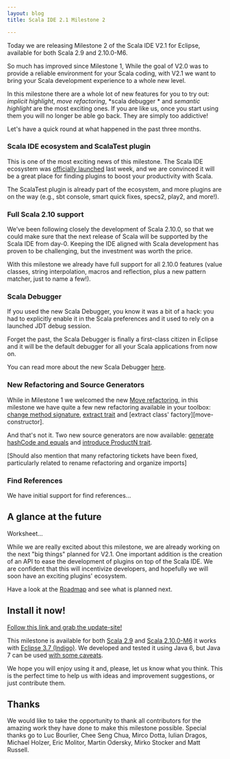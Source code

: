 ```yaml
---
layout: blog
title: Scala IDE 2.1 Milestone 2

---
```


Today we are releasing Milestone 2 of the Scala IDE V2.1 for Eclipse, available for both 
Scala 2.9 and 2.10.0-M6. 

So much has improved 
since Milestone 1,
While the goal of V2.0 was to 
provide a reliable environment for your Scala coding, with V2.1 we want to bring your Scala 
development experience to a whole new level.

In this milestone there are a whole lot of new features for you to try out: *implicit 
highlight*, *move refactoring*, *scala debugger * and *semantic highlight* are the most 
exciting ones. If you are like us, once you start using them you will no longer be able go back. 
They are simply too addictive!

Let's have a quick round at what happened in the past three months.

### Scala IDE ecosystem and ScalaTest plugin

This is one of the most exciting news of this milestone. The Scala IDE ecosystem was 
[officially launched](http://scala-ide.org/blog/scalatest-ecosystem.html) last week, and 
we are convinced it will be a great place for finding plugins to boost your productivity with 
Scala.

The ScalaTest plugin is already part of the ecosystem, and more plugins are on the way (e.g., 
sbt console, smart quick fixes, specs2, play2, and more!).

### Full Scala 2.10 support

We’ve been following closely the development of Scala 2.10.0, so that we could make sure that 
the next release of Scala will be supported by the Scala IDE from day-0. Keeping the IDE 
aligned with Scala development has proven to be challenging, but the investment was worth 
the price. 

With this milestone we already have full support for all 2.10.0 features (value classes, 
string interpolation, macros and reflection, plus a new pattern matcher, just to name a few!).

### Scala Debugger

If you used the new Scala Debugger, you know it was a bit of a hack: you had to explicitly 
enable it in the Scala preferences and it used to rely on a launched JDT debug session. 

Forget the past, the Scala Debugger is finally a first-class citizen in Eclipse and it will 
be the default debugger for all your Scala applications from now on.

You can read more about the new Scala Debugger [here][scala-debugger].


### New Refactoring and Source Generators

While in Milestone 1 we welcomed the new [Move refactoring][move-refactoring], in this 
milestone we have quite a few new refactoring available in your toolbox: 
[change method signature][method-signature-refactoring], [extract trait][extract-trait-refactoring] 
and [extract class' factory][move-constructor]. 

And that's not it. Two new source generators are now available: [generate hashCode and equals][hashcode-equals] 
and [introduce ProductN trait][productN-trait].

[Should also mention that many refactoring tickets have been fixed, particularly related to rename refactoring and organize imports]

### Find References

We have initial support for find references...


## A glance at the future

Worksheet...


While we are really excited about this milestone, we are already working on the next "big things" 
planned for V2.1. One important addition is the creation of an API to ease the development of 
plugins on top of the Scala IDE. We are confident that this will incentivize developers, and hopefully 
we will soon have an exciting plugins' ecosystem.

Have a look at the [Roadmap][roadmap] and see what is planned next. 

## Install it now!

[Follow this link and grab the update-site!][milestone-download]

This milestone is available for both [Scala 2.9][scala-29] and [Scala 2.10.0-M6][scala-2.10-m6] it works with 
[Eclipse 3.7 (Indigo)][indigo]. We developed and tested it using Java 6, but Java 7 can be used 
[with some caveats][ide-java7].

We hope you will enjoy using it and, please, let us know what you think. This is the perfect time to help us 
with ideas and improvement suggestions, or just contribute them.

## Thanks

We would like to take the opportunity to thank all contributors for the amazing work they have done 
to make this milestone possible. Special thanks go to Luc Bourlier, Chee Seng Chua, Mirco Dotta, 
Iulian Dragos, Michael Holzer, Eric Molitor, Martin Odersky, Mirko Stocker and Matt Russell.


[ide-java7]: /blog/java-7.html
[indigo]: http://www.eclipse.org/downloads/packages/release/indigo/sr2
[roadmap]: /docs/dev/roadmap.html

[scala-debugger]: docs/helium/features/scaladebugger/index.html
[move-refactoring]: docs/helium/features/new-refactoring/index.html#move-class-object-or-trait-refactoring
[method-signature-refactoring]: docs/helium/features/new-refactoring/index.html#method-signature-refactorings
[extract-trait-refactoring]: docs/helium/features/new-refactoring/index.html#Extract_trait
[move-constructor-refactoring]: docs/helium/features/new-refactoring/index.html#Move_constructor_to_companion_object
[hashcode-equals]: docs/helium/features/source-generators/index.html#Generate_hashCode_and_equals
[productN-trait]: docs/helium/features/source-generators/index.html#Introduce_ProductN_trait
[milestone-download]: /download/milestone.html
[scala-29]: http://www.scala-lang.org/downloads
[scala-2.10-m6]: FIXME